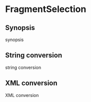# FragmentSelection

## Synopsis

synopsis

## String conversion

string conversion

## XML conversion

XML conversion

